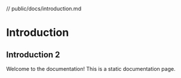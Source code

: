 // public/docs/introduction.md
# Introduction

## Introduction 2

Welcome to the documentation! This is a static documentation page.
